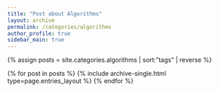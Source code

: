 ```yaml
---
title: "Post about Algorithms"
layout: archive
permalink: /categories/algorithms
author_profile: true
sidebar_main: true
---
```


{% assign posts = site.categories.algorithms | sort:"tags" | reverse %}

{% for post in posts %}
  {% include archive-single.html type=page.entries_layout %}
{% endfor %}
